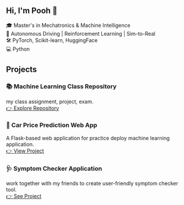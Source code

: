 ## Hi, I'm Pooh 👋

  🎓 Master's in Mechatronics & Machine Intelligence <br>
  🚗 Autonomous Driving | Reinforcement Learning | Sim-to-Real  <br>
  🛠  PyTorch, Scikit-learn, HuggingFace <br>
  💻 Python

## Projects

### 📚 Machine Learning Class Repository
my class assignment, project, exam.  
[👉 Explore Repository](https://github.com/PoohNB/MachineLearning)

### 🚗 Car Price Prediction Web App
A Flask-based web application for practice deploy machine learning application.  
[👉 View Project](https://github.com/PoohNB/ML-flask-web-application/tree/main)

### 🩺 Symptom Checker Application
work together with my friends to create user-friendly symptom checker tool.  
[👉 See Project](https://github.com/Tonpattra/Symptom-Checker-Application/tree/main)

<!--

